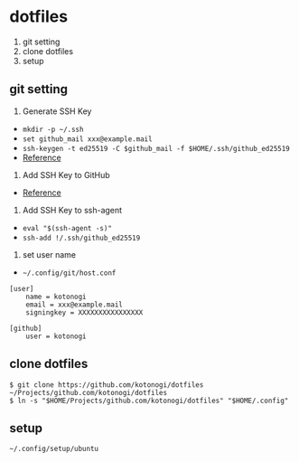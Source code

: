 # dotfiles

1. git setting
1. clone dotfiles
1. setup

## git setting

1. Generate SSH Key

  - `mkdir -p ~/.ssh`
  - `set github_mail xxx@example.mail`
  - `ssh-keygen -t ed25519 -C $github_mail -f $HOME/.ssh/github_ed25519`
  - [Reference](https://docs.github.com/ja/authentication/connecting-to-github-with-ssh/generating-a-new-ssh-key-and-adding-it-to-the-ssh-agent?platform=linux)

1. Add SSH Key to GitHub
  - [Reference](https://docs.github.com/ja/authentication/connecting-to-github-with-ssh/adding-a-new-ssh-key-to-your-github-account)

1. Add SSH Key to ssh-agent
  - `eval "$(ssh-agent -s)"`
  - `ssh-add !/.ssh/github_ed25519`

1. set user name
  - `~/.config/git/host.conf`
  ```
  [user]
      name = kotonogi
      email = xxx@example.mail
      signingkey = XXXXXXXXXXXXXXXX

  [github]
      user = kotonogi
  ```

## clone dotfiles
```
$ git clone https://github.com/kotonogi/dotfiles ~/Projects/github.com/kotonogi/dotfiles
$ ln -s "$HOME/Projects/github.com/kotonogi/dotfiles" "$HOME/.config"
```


## setup

```
~/.config/setup/ubuntu
```

